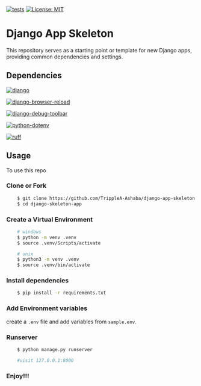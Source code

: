 [![tests](https://img.shields.io/badge/tests-passing-brightgreen)]() [![License: MIT](https://img.shields.io/badge/License-MIT-yellow.svg)](https://opensource.org/licenses/MIT)

# Django App Skeleton

This repository serves as a starting point or template for new Django apps, providing common dependencies and settings.

## Dependencies

[![django](https://img.shields.io/badge/django-v4.2.1-green)](https://www.djangoproject.com/start/overview/)

[![django-browser-reload](https://img.shields.io/badge/django--browser--reload-v1.12.0-yellowgreen)](https://github.com/adamchainz/django-browser-reload)

[![django-debug-toolbar](https://img.shields.io/badge/django--debug--toolbar-v4.2.0-blue)](https://django-debug-toolbar.readthedocs.io/en/latest/installation.html)

[![python-dotenv](https://img.shields.io/badge/python--dotenv-v1.0.0-orange)](https://pypi.org/project/python-dotenv/)

[![ruff](https://img.shields.io/badge/ruff-v0.0.292-orange)](https://docs.astral.sh/ruff/)

## Usage

To use this repo

### Clone or Fork

```bash
    $ git clone https://github.com/TrippleA-Ashaba/django-app-skeleton.git
    $ cd django-skeleton-app

```

### Create a Virtual Environment

```bash
    # windows
    $ python -m venv .venv
    $ source .venv/Scripts/activate
```

```bash
    # unix
    $ python3 -m venv .venv
    $ source .venv/bin/activate
```

### Install dependencies

```bash
    $ pip install -r requirements.txt
```

### Add Environment variables

create a `.env` file and add variables from `sample.env`.

### Runserver

```bash
    $ python manage.py runserver

    #visit 127.0.0.1:8000
```

### Enjoy!!!
